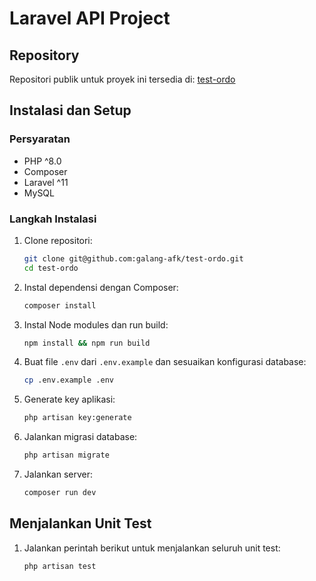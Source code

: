 # Laravel API Project

## Repository

Repositori publik untuk proyek ini tersedia di: [test-ordo](https://github.com/galang-afk/test-ordo)

## Instalasi dan Setup

### Persyaratan

- PHP ^8.0
- Composer
- Laravel ^11
- MySQL

### Langkah Instalasi

1. Clone repositori:
   ```sh
   git clone git@github.com:galang-afk/test-ordo.git
   cd test-ordo
   ```
2. Instal dependensi dengan Composer:
   ```sh
   composer install
   ```
3. Instal Node modules dan run build:
   ```sh
   npm install && npm run build
   ```
4. Buat file `.env` dari `.env.example` dan sesuaikan konfigurasi database:
   ```sh
   cp .env.example .env
   ```
5. Generate key aplikasi:
   ```sh
   php artisan key:generate
   ```
6. Jalankan migrasi database:
   ```sh
   php artisan migrate
   ```
7. Jalankan server:
   ```sh
   composer run dev
   ```

## Menjalankan Unit Test

1. Jalankan perintah berikut untuk menjalankan seluruh unit test:
   ```sh
   php artisan test
   ```